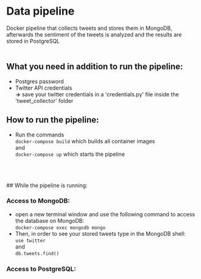 # Data pipeline

Docker pipeline that collects tweets and stores them in MongoDB, afterwards the sentiment of the tweets is analyzed and the results are stored in PostgreSQL
<br />
<br />
## What you need in addition to run the pipeline:
* Postgres password
* Twitter API credentials  
  **&rarr;** save your twitter credentials in a 'credentials.py' file inside the 'tweet_collector' folder  

## How to run the pipeline:
* Run the commands  
  `docker-compose build` which builds all container images  
  and   
  `docker-compose up` which starts the pipeline
<br />
<br />
<br />
## While the pipeline is running:

### Access to MongoDB:
  - open a new terminal window and use the following command to access the database on MongoDB:   
    `docker-compose exec mongodb mongo`  
  - Then, in order to see your stored tweets type in the MongoDB shell:  
    `use twitter`  
    and   
    `db.tweets.find()`
    
### Access to PostgreSQL:


  
